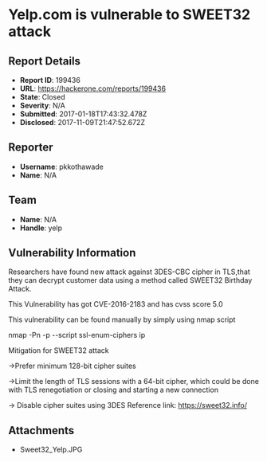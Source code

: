 # Yelp.com is vulnerable to SWEET32 attack

## Report Details
- **Report ID**: 199436
- **URL**: https://hackerone.com/reports/199436
- **State**: Closed
- **Severity**: N/A
- **Submitted**: 2017-01-18T17:43:32.478Z
- **Disclosed**: 2017-11-09T21:47:52.672Z

## Reporter
- **Username**: pkkothawade
- **Name**: N/A

## Team
- **Name**: N/A
- **Handle**: yelp

## Vulnerability Information
Researchers have found new attack against 3DES-CBC cipher in TLS,that they can decrypt customer data using a method called SWEET32 Birthday Attack.

This Vulnerability has got CVE-2016-2183 and has cvss score 5.0

This vulnerability can be found manually by simply using nmap script

nmap -Pn -p --script ssl-enum-ciphers ip

Mitigation for SWEET32 attack

->Prefer minimum 128-bit cipher suites

->Limit the length of TLS sessions with a 64-bit cipher, which could be done with TLS renegotiation or closing and starting a new connection

-> Disable cipher suites using 3DES
Reference link: https://sweet32.info/

## Attachments
- Sweet32_Yelp.JPG
